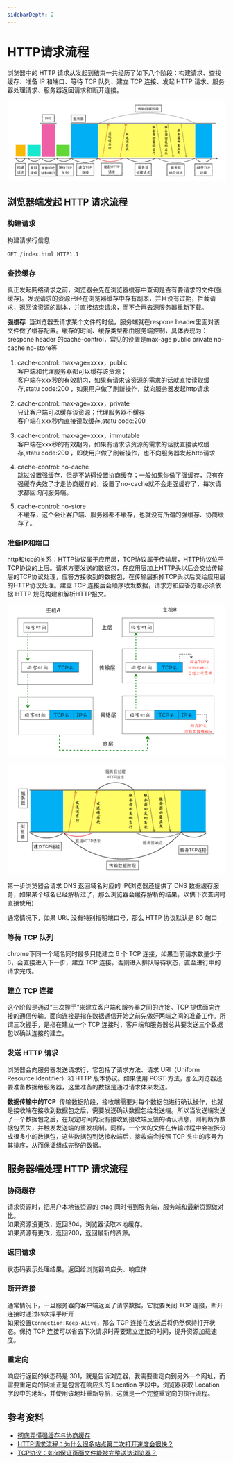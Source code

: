 ```yaml
---
sidebarDepth: 2
---
```


# HTTP请求流程

浏览器中的 HTTP 请求从发起到结束一共经历了如下八个阶段：构建请求、查找缓存、准备 IP 和端口、等待 TCP 队列、建立 TCP 连接、发起 HTTP 请求、服务器处理请求、服务器返回请求和断开连接。

![HTTP请求流程示意图](../img/httpRequest.png "HTTP请求流程示意图")

## 浏览器端发起 HTTP 请求流程

### 构建请求

构建请求行信息

```md
GET /index.html HTTP1.1
```

### 查找缓存

真正发起网络请求之前，浏览器会先在浏览器缓存中查询是否有要请求的文件(强缓存)。发现请求的资源已经在浏览器缓存中存有副本，并且没有过期，拦截请求，返回该资源的副本，并直接结束请求，而不会再去源服务器重新下载。

**强缓存**&nbsp;&nbsp;当浏览器去请求某个文件的时候，服务端就在respone header里面对该文件做了缓存配置。缓存的时间、缓存类型都由服务端控制，具体表现为：srespone header 的cache-control，常见的设置是max-age public private no-cache no-store等

1. cache-control: max-age=xxxx，public</br>
    客户端和代理服务器都可以缓存该资源；</br>
    客户端在xxx秒的有效期内，如果有请求该资源的需求的话就直接读取缓存,statu code:200 ，如果用户做了刷新操作，就向服务器发起http请求

2. cache-control: max-age=xxxx，private</br>
    只让客户端可以缓存该资源；代理服务器不缓存</br>
    客户端在xxx秒内直接读取缓存,statu code:200

3. cache-control: max-age=xxxx，immutable</br>
    客户端在xxx秒的有效期内，如果有请求该资源的需求的话就直接读取缓存,statu code:200 ，即使用户做了刷新操作，也不向服务器发起http请求

4. cache-control: no-cache</br>
    跳过设置强缓存，但是不妨碍设置协商缓存；一般如果你做了强缓存，只有在强缓存失效了才走协商缓存的，设置了no-cache就不会走强缓存了，每次请求都回询问服务端。

5. cache-control: no-store</br>
    不缓存，这个会让客户端、服务器都不缓存，也就没有所谓的强缓存、协商缓存了。

### 准备IP和端口

http和tcp的关系：HTTP协议属于应用层，TCP协议属于传输层，HTTP协议位于TCP协议的上层。请求方要发送的数据包，在应用层加上HTTP头以后会交给传输层的TCP协议处理，应答方接收到的数据包，在传输层拆掉TCP头以后交给应用层的HTTP协议处理。建立 TCP 连接后会顺序收发数据，请求方和应答方都必须依据 HTTP 规范构建和解析HTTP报文。

![tcp](../img/tcp.png)

![tcp&http](../img/tcp&http.png)

第一步浏览器会请求 DNS 返回域名对应的 IP(浏览器还提供了 DNS 数据缓存服务，如果某个域名已经解析过了，那么浏览器会缓存解析的结果，以供下次查询时直接使用)

通常情况下，如果 URL 没有特别指明端口号，那么 HTTP 协议默认是 80 端口

### 等待 TCP 队列

chrome下同一个域名同时最多只能建立 6 个 TCP 连接，如果当前请求数量少于 6，会直接进入下一步，建立 TCP 连接，否则进入排队等待状态，直至进行中的请求完成。

### 建立 TCP 连接

这个阶段是通过“三次握手”来建立客户端和服务器之间的连接。TCP 提供面向连接的通信传输。面向连接是指在数据通信开始之前先做好两端之间的准备工作。所谓三次握手，是指在建立一个 TCP 连接时，客户端和服务器总共要发送三个数据包以确认连接的建立。

### 发送 HTTP 请求

浏览器会向服务器发送请求行，它包括了请求方法、请求 URI（Uniform Resource Identifier）和 HTTP 版本协议。如果使用 POST 方法，那么浏览器还要准备数据给服务器，这里准备的数据是通过请求体来发送。

**数据传输中的TCP**&nbsp;&nbsp;传输数据阶段，接收端需要对每个数据包进行确认操作，也就是接收端在接收到数据包之后，需要发送确认数据包给发送端。所以当发送端发送了一个数据包之后，在规定时间内没有接收到接收端反馈的确认消息，则判断为数据包丢失，并触发发送端的重发机制。同样，一个大的文件在传输过程中会被拆分成很多小的数据包，这些数据包到达接收端后，接收端会按照 TCP 头中的序号为其排序，从而保证组成完整的数据。

## 服务器端处理 HTTP 请求流程

### 协商缓存

请求资源时，把用户本地该资源的 etag 同时带到服务端，服务端和最新资源做对比。</br>
如果资源没更改，返回304，浏览器读取本地缓存。</br>
如果资源有更改，返回200，返回最新的资源。

### 返回请求

状态码表示处理结果。返回给浏览器响应头、响应体

### 断开连接

通常情况下，一旦服务器向客户端返回了请求数据，它就要关闭 TCP 连接，断开连接时通过四次挥手断开</br>
如果设置```Connection:Keep-Alive```，那么 TCP 连接在发送后将仍然保持打开状态。保持 TCP 连接可以省去下次请求时需要建立连接的时间，提升资源加载速度。

### 重定向

响应行返回的状态码是 301，就是告诉浏览器，我需要重定向到另外一个网址，而需要重定向的网址正是包含在响应头的 Location 字段中，浏览器获取 Location 字段中的地址，并使用该地址重新导航，这就是一个完整重定向的执行流程。

## 参考资料

* [彻底弄懂强缓存与协商缓存](https://www.jianshu.com/p/9c95db596df5)
* [HTTP请求流程：为什么很多站点第二次打开速度会很快？](https://time.geekbang.org/column/article/116588)
* [TCP协议：如何保证页面文件能被完整送达浏览器？](https://time.geekbang.org/column/article/113550)
